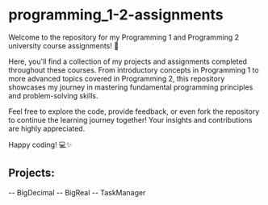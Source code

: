 # programming_1-2-assignments
Welcome to the repository for my Programming 1 and Programming 2 university course assignments! 🚀

Here, you'll find a collection of my projects and assignments completed throughout these courses. From introductory concepts in Programming 1 to more advanced topics covered in Programming 2, this repository showcases my journey in mastering fundamental programming principles and problem-solving skills.

Feel free to explore the code, provide feedback, or even fork the repository to continue the learning journey together! Your insights and contributions are highly appreciated.

Happy coding! 💻✨

## Projects:
  -- BigDecimal
  -- BigReal
  -- TaskManager
